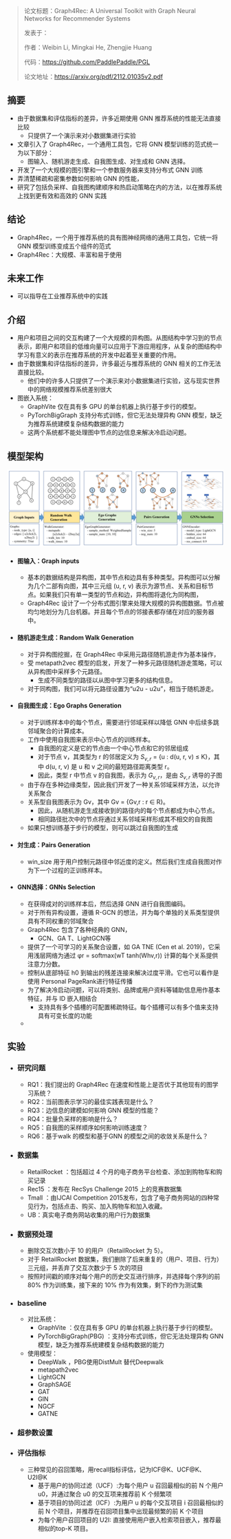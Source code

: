 > 论文标题：Graph4Rec: A Universal Toolkit with Graph Neural Networks for Recommender Systems
>
> 发表于：
>
> 作者：Weibin Li, Mingkai He, Zhengjie Huang
>
> 代码：https://github.com/PaddlePaddle/PGL
>
> 论文地址：https://arxiv.org/pdf/2112.01035v2.pdf

## 摘要

- 由于数据集和评估指标的差异，许多近期使用 GNN 推荐系统的性能无法直接比较
  - 只提供了一个演示来对小数据集进行实验
- 文章引入了 Graph4Rec，一个通用工具包，它将 GNN 模型训练的范式统一为以下部分：
  - 图输入、随机游走生成、自我图生成、对生成和 GNN 选择。
- 开发了一个大规模的图引擎和一个参数服务器来支持分布式 GNN 训练
- 弄清楚稀疏和密集参数如何影响 GNN 的性能，
- 研究了包括负采样、自我图构建顺序和热启动策略在内的方法，以在推荐系统上找到更有效和高效的 GNN 实践

## 结论

- Graph4Rec，一个用于推荐系统的具有图神经网络的通用工具包，它统一将 GNN 模型训练变成五个组件的范式
- Graph4Rec：大规模、丰富和易于使用

## 未来工作

- 可以指导在工业推荐系统中的实践

## 介绍

- 用户和项目之间的交互构建了一个大规模的异构图。从图结构中学习到的节点表示，即用户和项目的低维向量可以应用于下游应用程序，从复杂的图结构中学习有意义的表示在推荐系统的开发中起着至关重要的作用。
- 由于数据集和评估指标的差异，许多最近与推荐系统的 GNN  相关的工作无法直接比较。
  - 他们中的许多人只提供了一个演示来对小数据集进行实验，这与现实世界中的网络规模推荐系统差别很大
- 图嵌入系统：
  - GraphVite 仅在具有多 GPU 的单台机器上执行基于步行的模型。
  - PyTorchBigGraph 支持分布式训练，但它无法处理异构 GNN  模型，缺乏为推荐系统建模复杂结构数据的能力
  - 这两个系统都不能处理图中节点的边信息来解决冷启动问题。

## 模型架构

 <img src="img/1.png" alt="1" style="zoom:80%;" />

- #### 图输入：Graph inputs

  - 基本的数据结构是异构图，其中节点和边具有多种类型。异构图可以分解为几个二部有向图，其中三元组 (u, r, v)  表示为源节点、关系和目标节点。如果我们只有单一类型的节点和边，异构图将退化为同构图，
  - Graph4Rec 设计了一个分布式图引擎来处理大规模的异构图数据。节点被均匀地划分为几台机器。并且每个节点的邻接表都存储在对应的服务器中。

- #### 随机游走生成：Random Walk Generation

  - 对于异构图挖掘，在 Graph4Rec 中采用元路径随机游走作为基本操作，
  - 受 metapath2vec 模型的启发，开发了一种多元路径随机游走策略，可以从异构图中采样多个元路径。
    - 生成不同类型的路径以从图中学习更多的结构信息。
  - 对于同构图，我们可以将元路径设置为“u2u - u2u”，相当于随机游走。

- #### 自我图生成：Ego Graphs Generation

  - 对于训练样本中的每个节点，需要进行邻域采样以降低 GNN 中后续多跳邻域聚合的计算成本。
  - 工作中使用自我图来表示中心节点的训练样本。
    - 自我图的定义是它的节点由一个中心节点和它的邻居组成
    - 对于节点 v，其类型为 r 的邻居定义为 $S_{v,r}$ = {u : d(u, r, v) ≤ K}，其中 d(u, r, v) 是 u 和 v  之间的最短路径距离类型 r。
    - 因此，类型 r 中节点 v 的自我图，表示为 $G_{v,r}$，是由 $S_{v,r}$ 诱导的子图
  - 由于存在多种边缘类型，因此我们开发了一种关系邻域采样方法，以允许关系聚合
  - 关系型自我图表示为 Gv，其中 Gv = {Gv,r : r ∈ R}。
    - 因此，从随机游走生成接收到的路径内的每个节点都成为中心节点。
    - 相同路径批次中的节点将通过关系邻域采样形成其不相交的自我图
  - 如果只想训练基于步行的模型，则可以跳过自我图的生成

- #### 対生成：Pairs Generation

  - win_size 用于用户控制元路径中邻近度的定义。然后我们生成自我图对作为下一个过程的正训练样本。

- #### GNN选择：GNNs Selection

  - 在获得成对的训练样本后，然后选择 GNN 进行自我图编码。
  - 对于所有异构设置，遵循 R-GCN  的想法，并为每个单独的关系类型提供具有不同权重的邻域聚合
  - Graph4Rec 包含了各种经典的 GNN，
    - GCN、GA T、LightGCN等
  - 提供了一个可学习的关系聚合设置，如 GA TNE (Cen et al. 2019)，它采用浅层网络为通过 φr = softmax(wT  tanh(Whv,r)) 计算的每个关系提供注意力分数。
  - 控制从底部特征 h0 到输出的残差连接来解决过度平滑。它也可以看作是使用 Personal PageRank进行特征传播
  - 为了解决冷启动问题，可以将类别、品牌或用户资料等辅助信息用作基本特征，并与 ID 嵌入相结合
    - 支持具有多个插槽的可配置稀疏特征。每个插槽可以有多个值来支持具有可变长度的功能
  - 

## 实验

- ### 研究问题

  - RQ1：我们提出的 Graph4Rec 在速度和性能上是否优于其他现有的图学习系统？
  - RQ2：当前图表示学习的最佳实践表现是什么？ 
  - RQ3：边信息的建模如何影响 GNN 模型的性能？ 
  - RQ4：批量负采样的影响是什么？ 
  - RQ5：自我图的采样顺序如何影响训练速度？
  - RQ6：基于walk 的模型和基于GNN 的模型之间的收敛关系是什么？

- ### 数据集

  - RetailRocket ：包括超过 4 个月的电子商务平台检查、添加到购物车和购买记录
  - Rec15 ：发布在 RecSys Challenge 2015 上的竞赛数据集
  - Tmall ：由IJCAI Competition 2015发布，包含了电子商务网站的四种常见行为，包括点击、购买、加入购物车和加入收藏。
  - UB：真实电子商务网站收集的用户行为数据集

- ### 数据预处理

  - 删除交互次数小于 10 的用户（RetailRocket 为 5）。
  - 对于 RetailRocket  数据集，我们删除了后来重复的（用户、项目、行为）三元组，并丢弃了交互次数少于 5 次的项目
  - 按照时间戳的顺序对每个用户的历史交互进行排序，并选择每个序列的前 80% 作为训练集，接下来的 10% 作为有效集，剩下的作为测试集

- ### baseline

  - 对比系统：
    - GraphVite ：仅在具有多 GPU 的单台机器上执行基于步行的模型。
    - PyTorchBigGraph(PBG) ：支持分布式训练，但它无法处理异构 GNN  模型，缺乏为推荐系统建模复杂结构数据的能力
  - 使用模型：
    - DeepWalk ，PBG使用DistMult 替代Deepwalk
    - metapath2vec
    - LightGCN
    - GraphSAGE
    - GAT
    - GIN
    - NGCF
    - GATNE

- ### 超参数设置

- ### 评估指标

  - 三种常见的召回策略，用recall指标评估，记为ICF@K、UCF@K、U2I@K
    - 基于用户的协同过滤（UCF）:为每个用户 u 召回最相似的前 N 个用户 u0，并通过聚合 u0 的交互项来推荐前 K 个频繁项
    - 基于项目的协同过滤（ICF）:为用户 u 的每个交互项目 i 召回最相似的前 N 个项目，并推荐在召回项目集中出现最频繁的前 K 个项目
    - 为每个用户召回项目的 U2I: 直接使用用户嵌入检索项目嵌入，推荐最相似的top-K 项目。
